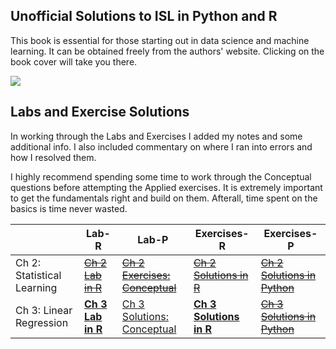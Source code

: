   
## Unofficial Solutions to ISL in Python and R


This book is essential for those starting out in data science and machine learning. 
It can be obtained freely from the authors' website. Clicking on the book cover will take you there.

[<img src="https://statlearning.com/ISL%20Cover%202.jpg">](https://statlearning.com/)

 

  
## Labs and Exercise Solutions



In working through the Labs and Exercises I added my notes and some additional info. I also included commentary on where I ran into errors and how I resolved them.

I highly recommend spending some time to work through the Conceptual questions before attempting the Applied exercises. It is extremely important to get the fundamentals right and build on them. Afterall, time spent on the basics is time never wasted.



|    | Lab-R  | Lab-P | Exercises-R | Exercises-P |
| -- | ------ | ----- | ----------- | ----------- |
| Ch 2: Statistical Learning | [~~Ch 2 Lab in R~~](docs/Solutions/Ch-2-Statistical-Learning-R.html) | [~~Ch 2 Exercises: Conceptual~~](docs/Solutions/Ch-2-Statistical-Lerning-Python.html) | [~~Ch 2 Solutions in R~~](docs/Solutions/Ch-2-Linear-Regression-Exercises-in-R.html) | [~~Ch 2 Solutions in Python~~](docs/Solutions/Ch-2-Linear-Regression-Exercises-in-Python.html) |
| Ch 3: Linear Regression | [**Ch 3 Lab in R**](https://e-usenmez.github.io/ISL/Solutions/Ch-3-LinReg-Lab-R.html) | [Ch 3 Solutions: Conceptual](https://e-usenmez.github.io/ISL/Solutions/Ch3-LinReg-Conceptual.html) | [**Ch 3 Solutions in R**](https://e-usenmez.github.io/ISL/Solutions/Ch3-LinReg-Apllied-R.html) | [~~Ch 3 Solutions in Python~~](docs/Solutions/Ch-3-Linear-Regression-Exercises-Python.html) |
